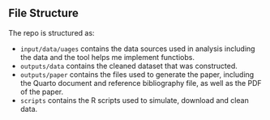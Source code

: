 
## File Structure

The repo is structured as:

-   `input/data/uages` contains the data sources used in analysis including the data and the tool helps me implement functiobs.
-   `outputs/data` contains the cleaned dataset that was constructed.
-   `outputs/paper` contains the files used to generate the paper, including the Quarto document and reference bibliography file, as well as the PDF of the paper. 
-   `scripts` contains the R scripts used to simulate, download and clean data.
